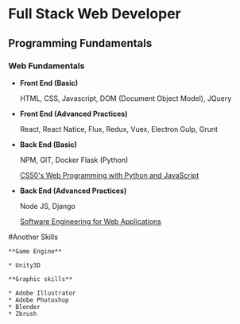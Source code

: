 # Full Stack Web Developer

## Programming Fundamentals

### Web Fundamentals 

* **Front End (Basic)**

   HTML, CSS, Javascript, DOM (Document Object Model), JQuery
   
* **Front End (Advanced Practices)**
   
   React, React Natice, Flux, Redux, Vuex, Electron
   Gulp, Grunt
   
   

* **Back End (Basic)**

    NPM, GIT, Docker
    Flask (Python)
 
   [CS50's Web Programming with Python and JavaScript](https://courses.edx.org/courses/course-v1:HarvardX+CS50W+Web)

* **Back End (Advanced Practices)**
    
    Node JS, Django

    [Software Engineering for Web Applications](https://ocw.mit.edu/courses/electrical-engineering-and-computer-science/6-171-software-engineering-for-web-applications-fall-2003/index.htm)
    
 #Another Skills
    
    **Game Engine**
    
    * Unity3D
     
    **Graphic skills**
    
    * Adobe Illustrator
    * Adobe Photoshop
    * Blender
    * Zbrush

